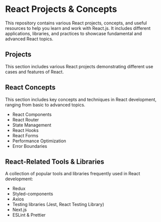 # React Projects & Concepts

This repository contains various React projects, concepts, and useful resources to help you learn and work with React.js. It includes different applications, libraries, and practices to showcase fundamental and advanced React topics.

## Projects

This section includes various React projects demonstrating different use cases and features of React.


## React Concepts

This section includes key concepts and techniques in React development, ranging from basic to advanced topics.

- React Components
- React Router
- State Management
- React Hooks
- React Forms
- Performance Optimization
- Error Boundaries

## React-Related Tools & Libraries

A collection of popular tools and libraries frequently used in React development:

- Redux
- Styled-components
- Axios
- Testing libraries (Jest, React Testing Library)
- Next.js
- ESLint & Prettier
